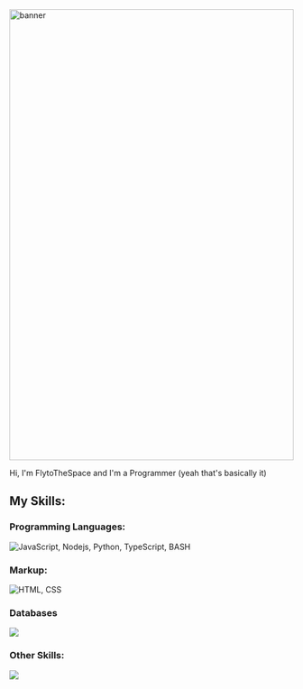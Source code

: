 
<img src="./banner.png" alt="banner" style="width: 100%; height: 20vh; object-fit: cover; object-position: center;">

Hi, I'm FlytoTheSpace and I'm a Programmer (yeah that's basically it)
## My Skills:

### Programming Languages:
![JavaScript, Nodejs, Python, TypeScript, BASH](https://skillicons.dev/icons?i=js,nodejs,python,ts,bash&theme=dark)
### Markup:
![HTML, CSS](https://skillicons.dev/icons?i=html,css&theme=dark)
### Databases
![](https://skillicons.dev/icons?i=mongodb,redis,mysql&theme=dark)
### Other Skills:
![](https://skillicons.dev/icons?i=docker,linux,windows,kali,ubuntu,mint,express,nginx,git,ps&theme=dark)

